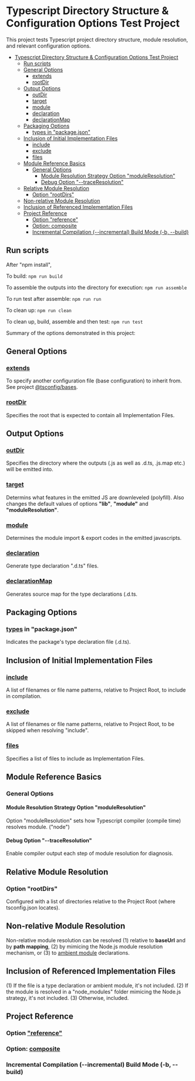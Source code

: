 

# Typescript Directory Structure & Configuration Options Test Project

This project tests Typescript project directory structure, module resolution, and relevant configuration options.

- [Typescript Directory Structure & Configuration Options Test Project](#typescript-directory-structure--configuration-options-test-project)
  - [Run scripts](#run-scripts)
  - [General Options](#general-options)
    - [extends](#extends)
    - [rootDir](#rootdir)
  - [Output Options](#output-options)
    - [outDir](#outdir)
    - [target](#target)
    - [module](#module)
    - [declaration](#declaration)
    - [declarationMap](#declarationmap)
  - [Packaging Options](#packaging-options)
    - [types in "package.json"](#types-in-packagejson)
  - [Inclusion of Initial Implementation Files](#inclusion-of-initial-implementation-files)
    - [include](#include)
    - [exclude](#exclude)
    - [files](#files)
  - [Module Reference Basics](#module-reference-basics)
    - [General Options](#general-options-1)
      - [Module Resolution Strategy Option "moduleResolution"](#module-resolution-strategy-option-moduleresolution)
      - [Debug Option "--traceResolution"](#debug-option---traceresolution)
  - [Relative Module Resolution](#relative-module-resolution)
    - [Option "rootDirs"](#option-rootdirs)
  - [Non-relative Module Resolution](#non-relative-module-resolution)
  - [Inclusion of Referenced Implementation Files](#inclusion-of-referenced-implementation-files)
  - [Project Reference](#project-reference)
    - [Option "reference"](#option-reference)
    - [Option: composite](#option-composite)
    - [Incremental Compilation (--incremental) Build Mode (-b, --build)](#incremental-compilation---incremental-build-mode--b---build)

## Run scripts

After "npm install",

To build: `npm run build`

To assemble the outputs into the directory for execution: `npm run assemble`

To run test after assemble: `npm run run`

To clean up: `npm run clean`

To clean up, build, assemble and then test: `npm run test`

Summary of the options demonstrated in this project:

## General Options

### [extends](https://www.typescriptlang.org/tsconfig#extends) 

To specify another configuration file (base configuration) to inherit from. See project [@tsconfig/bases](https://github.com/tsconfig/bases/).

### [rootDir](https://www.typescriptlang.org/tsconfig#rootDir)

Specifies the root that is expected to contain all Implementation Files.

## Output Options

### [outDir](https://www.typescriptlang.org/tsconfig#outDir)

Specifies the directory where the outputs (.js as well as .d.ts, .js.map etc.) will be emitted into. 

### [target](https://www.typescriptlang.org/tsconfig#target)

Determins what features in the emitted JS are downleveled (polyfill). Also changes the default values of options **"lib"**, **"module"** and **"moduleResolution"**. 

### [module](https://www.typescriptlang.org/tsconfig#module)

Determines the module import & export codes in the emitted javascripts.

### [declaration](https://www.typescriptlang.org/tsconfig#declaration)

Generate type declaration ".d.ts" files. 

### [declarationMap](https://www.typescriptlang.org/tsconfig#declarationMap)

Generates source map for the type declarations (.d.ts.

## Packaging Options

### [types](https://www.typescriptlang.org/docs/handbook/declaration-files/publishing.html#including-declarations-in-your-npm-package) in "package.json"

Indicates the package's type declaration file (.d.ts). 

## Inclusion of Initial Implementation Files

### [include](https://www.typescriptlang.org/tsconfig#include)

A list of filenames or file name patterns, relative to Project Root, to include in compilation. 

### [exclude](https://www.typescriptlang.org/tsconfig#exclude)

A list of filenames or file name patterns, relative to Project Root, to be skipped when resolving "include". 

### [files](https://www.typescriptlang.org/tsconfig#files)

Specifies a list of files to include as Implementation Files.

## Module Reference Basics

### General Options

#### Module Resolution Strategy Option "moduleResolution"

Option "moduleResolution" sets how Typescript compiler (compile time) resolves module. ("node")

#### Debug Option "--traceResolution"

Enable compiler output each step of module resolution for diagnosis.

## Relative Module Resolution

### Option "rootDirs"

Configured with a list of directories relative to the Project Root (where tsconfig.json locates). 

## Non-relative Module Resolution

Non-relative module resolution can be resolved (1) relative to **baseUrl** and by **path mapping**, (2) by mimicing the Node.js module resolution mechanism, or (3) to [ambient module](https://www.typescriptlang.org/docs/handbook/modules.html#ambient-modules) declarations. 

## Inclusion of Referenced Implementation Files

(1) If the file is a type declaration or ambient module, it's not included. 
(2) If the module is resolved in a "node_modules" folder mimicing the Node.js strategy, it's not included. 
(3) Otherwise, included.

## Project Reference

### Option ["reference"](https://www.typescriptlang.org/tsconfig#references)

### Option: [composite](https://www.typescriptlang.org/tsconfig#composite)

### Incremental Compilation (--incremental) Build Mode (-b, --build)


